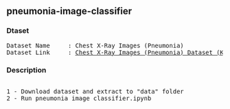 ## pneumonia-image-classifier

### Dtaset
<pre>
Dataset Name     : Chest X-Ray Images (Pneumonia)
Dataset Link     : <a href=https://www.kaggle.com/paultimothymooney/chest-xray-pneumonia>Chest X-Ray Images (Pneumonia) Dataset (Kaggle)</a>
</pre>

### Description
<pre> 
1 - Download dataset and extract to "data" folder
2 - Run pneumonia_image_classifier.ipynb
</pre>
